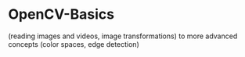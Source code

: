 # OpenCV-Basics
 (reading images and videos, image transformations) to more advanced concepts (color spaces, edge detection)
